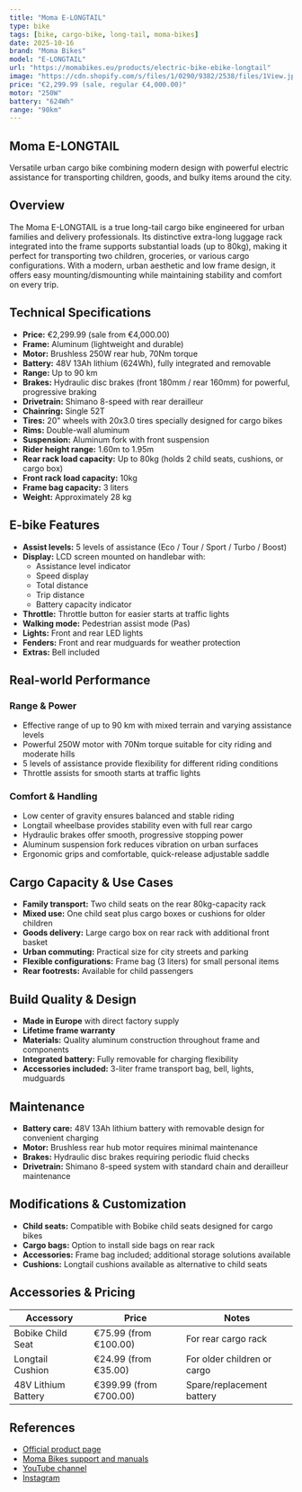 ```yaml
---
title: "Moma E-LONGTAIL"
type: bike
tags: [bike, cargo-bike, long-tail, moma-bikes]
date: 2025-10-16
brand: "Moma Bikes"
model: "E-LONGTAIL"
url: "https://momabikes.eu/products/electric-bike-ebike-longtail"
image: "https://cdn.shopify.com/s/files/1/0290/9382/2538/files/1View.jpg?width=800&crop=center"
price: "€2,299.99 (sale, regular €4,000.00)"
motor: "250W"
battery: "624Wh"
range: "90km"
---
```


## Moma E-LONGTAIL

Versatile urban cargo bike combining modern design with powerful electric assistance for transporting children, goods, and bulky items around the city.

## Overview

The Moma E-LONGTAIL is a true long-tail cargo bike engineered for urban families and delivery professionals. Its distinctive extra-long luggage rack integrated into the frame supports substantial loads (up to 80kg), making it perfect for transporting two children, groceries, or various cargo configurations. With a modern, urban aesthetic and low frame design, it offers easy mounting/dismounting while maintaining stability and comfort on every trip.

## Technical Specifications

- **Price:** €2,299.99 (sale from €4,000.00)
- **Frame:** Aluminum (lightweight and durable)
- **Motor:** Brushless 250W rear hub, 70Nm torque
- **Battery:** 48V 13Ah lithium (624Wh), fully integrated and removable
- **Range:** Up to 90 km
- **Brakes:** Hydraulic disc brakes (front 180mm / rear 160mm) for powerful, progressive braking
- **Drivetrain:** Shimano 8-speed with rear derailleur
- **Chainring:** Single 52T
- **Tires:** 20" wheels with 20x3.0 tires specially designed for cargo bikes
- **Rims:** Double-wall aluminum
- **Suspension:** Aluminum fork with front suspension
- **Rider height range:** 1.60m to 1.95m
- **Rear rack load capacity:** Up to 80kg (holds 2 child seats, cushions, or cargo box)
- **Front rack load capacity:** 10kg
- **Frame bag capacity:** 3 liters
- **Weight:** Approximately 28 kg

## E-bike Features

- **Assist levels:** 5 levels of assistance (Eco / Tour / Sport / Turbo / Boost)
- **Display:** LCD screen mounted on handlebar with:
  - Assistance level indicator
  - Speed display
  - Total distance
  - Trip distance
  - Battery capacity indicator
- **Throttle:** Throttle button for easier starts at traffic lights
- **Walking mode:** Pedestrian assist mode (Pas)
- **Lights:** Front and rear LED lights
- **Fenders:** Front and rear mudguards for weather protection
- **Extras:** Bell included

## Real-world Performance

### Range & Power

- Effective range of up to 90 km with mixed terrain and varying assistance levels
- Powerful 250W motor with 70Nm torque suitable for city riding and moderate hills
- 5 levels of assistance provide flexibility for different riding conditions
- Throttle assists for smooth starts at traffic lights

### Comfort & Handling

- Low center of gravity ensures balanced and stable riding
- Longtail wheelbase provides stability even with full rear cargo
- Hydraulic brakes offer smooth, progressive stopping power
- Aluminum suspension fork reduces vibration on urban surfaces
- Ergonomic grips and comfortable, quick-release adjustable saddle

## Cargo Capacity & Use Cases

- **Family transport:** Two child seats on the rear 80kg-capacity rack
- **Mixed use:** One child seat plus cargo boxes or cushions for older children
- **Goods delivery:** Large cargo box on rear rack with additional front basket
- **Urban commuting:** Practical size for city streets and parking
- **Flexible configurations:** Frame bag (3 liters) for small personal items
- **Rear footrests:** Available for child passengers

## Build Quality & Design

- **Made in Europe** with direct factory supply
- **Lifetime frame warranty**
- **Materials:** Quality aluminum construction throughout frame and components
- **Integrated battery:** Fully removable for charging flexibility
- **Accessories included:** 3-liter frame transport bag, bell, lights, mudguards

## Maintenance

- **Battery care:** 48V 13Ah lithium battery with removable design for convenient charging
- **Motor:** Brushless rear hub motor requires minimal maintenance
- **Brakes:** Hydraulic disc brakes requiring periodic fluid checks
- **Drivetrain:** Shimano 8-speed system with standard chain and derailleur maintenance

## Modifications & Customization

- **Child seats:** Compatible with Bobike child seats designed for cargo bikes
- **Cargo bags:** Option to install side bags on rear rack
- **Accessories:** Frame bag included; additional storage solutions available
- **Cushions:** Longtail cushions available as alternative to child seats

## Accessories & Pricing

| Accessory           | Price                  | Notes                       |
| ------------------- | ---------------------- | --------------------------- |
| Bobike Child Seat   | €75.99 (from €100.00)  | For rear cargo rack         |
| Longtail Cushion    | €24.99 (from €35.00)   | For older children or cargo |
| 48V Lithium Battery | €399.99 (from €700.00) | Spare/replacement battery   |

## References

- [Official product page](https://momabikes.eu/products/electric-bike-ebike-longtail)
- [Moma Bikes support and manuals](https://momabikes.eu/pages/manuals)
- [YouTube channel](https://www.youtube.com/channel/UCppsII01vf0Yh-i7K4HOEjw)
- [Instagram](https://www.instagram.com/momabikes/)
